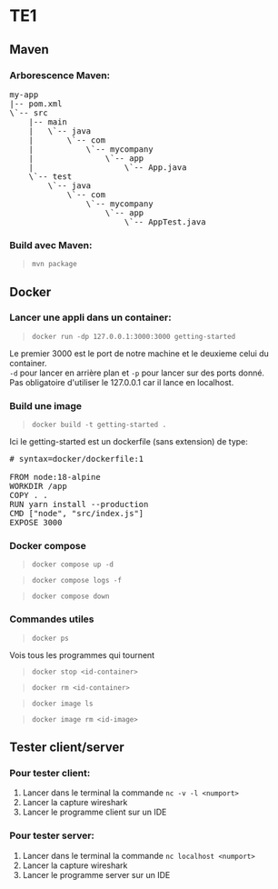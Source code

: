 # TE1
## Maven
### Arborescence Maven:
<pre>
my-app
|-- pom.xml
\`-- src
    |-- main
    |   \`-- java
    |       \`-- com
    |           \`-- mycompany
    |               \`-- app
    |                   \`-- App.java
    \`-- test
        \`-- java
            \`-- com
                \`-- mycompany
                    \`-- app
                        \`-- AppTest.java
</pre>

### Build avec Maven:
> ```mvn package```

## Docker

### Lancer une appli dans un container:
> ```docker run -dp 127.0.0.1:3000:3000 getting-started```

Le premier 3000 est le port de notre machine et le deuxieme celui du container. </br>
```-d``` pour lancer en arrière plan et ```-p``` pour lancer sur des ports donné. </br>
Pas obligatoire d'utiliser le 127.0.0.1 car il lance en localhost.

### Build une image
> ```docker build -t getting-started .```

Ici le getting-started est un dockerfile (sans extension) de type:
<pre>
# syntax=docker/dockerfile:1

FROM node:18-alpine
WORKDIR /app
COPY . .
RUN yarn install --production
CMD ["node", "src/index.js"]
EXPOSE 3000
</pre>

### Docker compose

>```docker compose up -d```


>```docker compose logs -f```

>```docker compose down```


### Commandes utiles
>```docker ps```

Vois tous les programmes qui tournent

>```docker stop <id-container>```

>```docker rm <id-container>```

>```docker image ls```

>```docker image rm <id-image>```

## Tester client/server
### Pour tester client:
1. Lancer dans le terminal la commande ```nc -v -l <numport>```
1. Lancer la capture wireshark
1. Lancer le programme client sur un IDE
### Pour tester server:
1. Lancer dans le terminal la commande ```nc localhost <numport>```
1. Lancer la capture wireshark
1. Lancer le programme server sur un IDE
